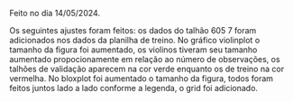 Feito no dia 14/05/2024. 

Os seguintes ajustes foram feitos: os dados do talhão 605 7 foram adicionados nos dados da planilha de treino. No gráfico violinplot o tamanho da figura foi aumentado, os violinos tiveram seu tamanho aumentado propocionamente em relação ao número de observações, os talhões de validação aparecem na cor verde enquanto os de treino na cor vermelha. No bloxplot foi aumentado o tamanho da figura, todos foram feitos juntos lado a lado conforme a legenda, o grid foi adicionado. 
